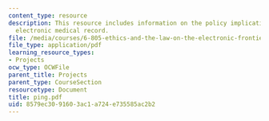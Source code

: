 ```yaml
---
content_type: resource
description: This resource includes information on the policy implications of a patient-controlled
  electronic medical record.
file: /media/courses/6-805-ethics-and-the-law-on-the-electronic-frontier-fall-2005/8579ec3091603ac1a724e735585ac2b2_ping.pdf
file_type: application/pdf
learning_resource_types:
- Projects
ocw_type: OCWFile
parent_title: Projects
parent_type: CourseSection
resourcetype: Document
title: ping.pdf
uid: 8579ec30-9160-3ac1-a724-e735585ac2b2
---
```

